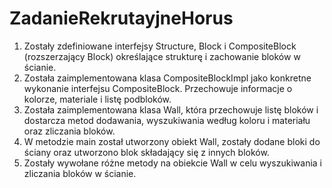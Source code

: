 # ZadanieRekrutayjneHorus
1. Zostały zdefiniowane interfejsy Structure, Block i CompositeBlock (rozszerzający Block) określające strukturę i zachowanie bloków w ścianie.
2. Została zaimplementowana klasa CompositeBlockImpl jako konkretne wykonanie interfejsu CompositeBlock. Przechowuje informacje o kolorze, materiale i listę podbloków.
3. Została zaimplementowana klasa Wall, która przechowuje listę bloków i dostarcza metod dodawania, wyszukiwania według koloru i materiału oraz zliczania bloków.
4. W metodzie main został utworzony obiekt Wall, zostały dodane bloki do ściany oraz utworzono blok składający się z innych bloków.
5. Zostały wywołane różne metody na obiekcie Wall w celu wyszukiwania i zliczania bloków w ścianie.
